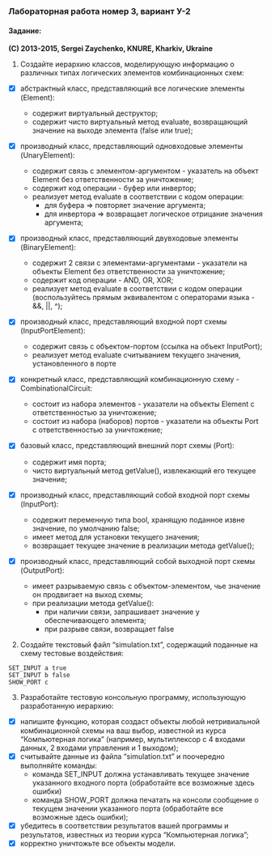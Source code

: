 ### Лабораторная работа номер 3, вариант У-2

#### Задание:

**(C) 2013-2015, Sergei Zaychenko, KNURE, Kharkiv, Ukraine**

1. Создайте иерархию классов, моделирующую информацию о различных типах логических элементов комбинационных схем:
  - [X] абстрактный класс, представляющий все логические элементы (Element):
    * содержит виртуальный деструктор;
    * содержит чисто виртуальный метод evaluate, возвращающий значение на выходе элемента (false или true);

  - [X] производный класс, представляющий одновходовые элементы (UnaryElement):
    * содержит связь с элементом-аргументом - указатель на объект Element без ответственности за уничтожение;
    * содержит код операции - буфер или инвертор;
    * реализует метод evaluate в соответствии с кодом операции:
      * для буфера => повторяет значение аргумента;
      * для инвертора => возвращает логическое отрицание значения аргумента;

  - [X] производный класс, представляющий двувходовые элементы (BinaryElement):
    * содержит 2 связи с элементами-аргументами  - указатели на объекты Element без ответственности за уничтожение;
    * содержит код операции - AND, OR, XOR;
    * реализует метод evaluate в соответствии с кодом операции (воспользуйтесь прямым эквивалентом с операторами языка - &&, ||, ^);

  - [X] производный класс, представляющий входной порт схемы (InputPortElement):
    * содержит связь с объектом-портом (ссылка на объект InputPort);
    * реализует метод evaluate считыванием текущего значения, установленного в порте

  - [X] конкретный класс, представляющий комбинационную схему - CombinationalCircuit:
    * состоит из набора элементов - указатели на объекты Element с ответственностью за уничтожение;
    * состоит из набора (наборов) портов - указатели на объекты Port с ответственностью за уничтожение;

  - [X] базовый класс, представляющий внешний порт схемы (Port):
    * содержит имя порта;
    * чисто виртуальный метод getValue(), извлекающий его текущее значение;

  - [X] производный класс, представляющий собой входной порт схемы (InputPort):
    * содержит переменную типа bool, хранящую поданное извне значение, по умолчанию false;
    * имеет метод для установки текущего значения;
    * возвращает текущее значение в реализации метода getValue();

  - [X] производный класс, представляющий собой выходной порт схемы (OutputPort):
    * имеет разрываемую связь с объектом-элементом, чье значение он продвигает на выход схемы;
    * при реализации метода getValue():
      * при наличии связи, запрашивает значение у обеспечивающего элемента;
      * при разрыве связи, возвращает false

2. Создайте текстовый файл “simulation.txt”, содержащий поданные на схему тестовые воздействия:

  ```
  SET_INPUT a true
  SET_INPUT b false
  SHOW_PORT c
  ```

3. Разработайте тестовую консольную программу, использующую разработанную иерархию:
  - [X] напишите функцию, которая создаст объекты любой нетривиальной комбинационной схемы на ваш выбор, известной из курса “Компьютерная логика” (например, мультиплексор с 4 входами данных, 2 входами управления и 1 выходом);
  - [X] считывайте данные из файла “simulation.txt” и поочередно выполняйте команды:
    * команда SET_INPUT должна устанавливать текущее значение указанного входного порта (обработайте все возможные здесь ошибки)
    * команда SHOW_PORT должна печатать на консоли сообщение о текущем значении указанного порта (обработайте все возможные здесь ошибки);
  - [X] убедитесь в соответствии результатов вашей программы и результатов, известных из теории курса “Компьютерная логика”;
  - [X] корректно уничтожьте все объекты модели.
